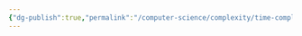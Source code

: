 ```yaml
---
{"dg-publish":true,"permalink":"/computer-science/complexity/time-complexity/","tags":["unfinished"]}
---
```


